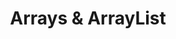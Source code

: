 ---
layout: flashcard-topic
# Main card
title: Arrays & ArrayList
main_card_title: Java Arrays & ArrayList
main_card_bg: '#6586c3'
# Other cards
card_bg: '#9aacd5'
cards:
  - title: Array
    description: A collection of homogeneous elements stored in contiguous memory locations.
  - title: Why do we need?
    description: Arrays allow storing multiple values of same type.
  - title: Declaring an array 1
    description: int arr[] = new int[5];
  - title: Declaring an array 2
    description: int arr2[] = { 25, 30, 50, 10, 5 };
  - title: arr.length
    description: Returns the number of elements in an array in Java.
  - title: Index of an array
    description: The index of an array in Java refers to its position within the array.
  - title: Print Array Element
    description: System.out.println(arr[0]);
  - title: Arrays.toString(arr))
    description: Returns a string representation of the contents of an array.
  - title: ArrayIndexOutOfBoundsException
    description: Occurs when an invalid index is used to access an array element.
  - title: Arrays.fill(arr, 100)
    description: Assigns a value of 100 to all elements of the marks array.
  - title: Arrays.equals(arr1, arr2)
    description: Compares if two arrays have the same elements in the same order.
  - title: Arrays.sort(arr);
    description: Sorts an array in ascending order.
  - title: ArrayList
    description: Resizable array implementatio, that allows insertion and deletion operations.
  - title: Declare an ArrayList 
    description: ArrayList<datatype> arrayList = new ArrayList<datatype>();
  - title: arrayList.add("XYZ")
    description: Adds an element to the end of an ArrayList in Java.
  - title: arrayList.remove("XYZ")
    description: Removes the first occurrence of the element "XYZ" from the ArrayList.
---